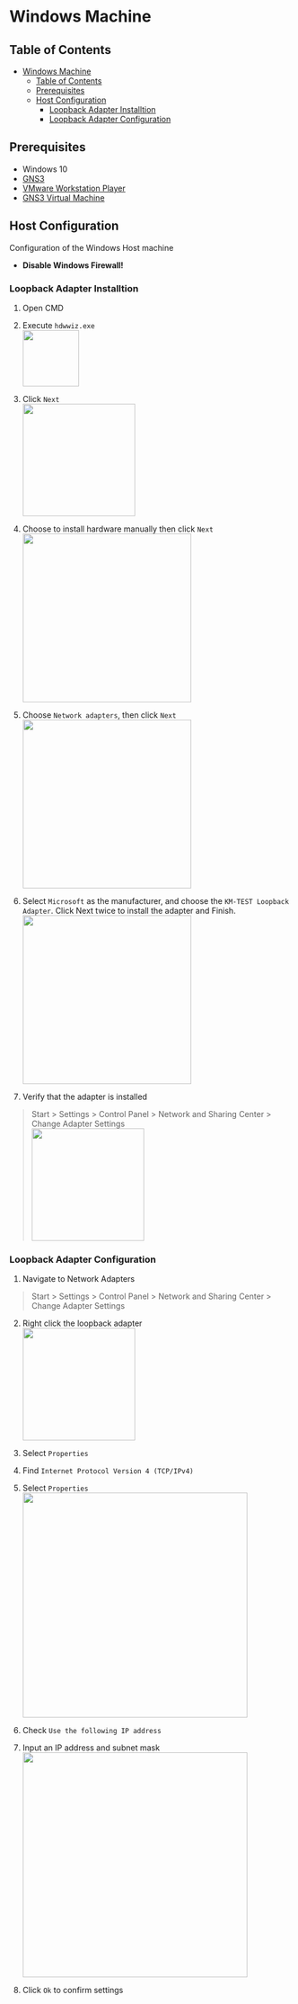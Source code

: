 # Windows Machine
## Table of Contents
- [Windows Machine](#windows-machine)
  - [Table of Contents](#table-of-contents)
  - [Prerequisites](#prerequisites)
  - [Host Configuration](#host-configuration)
    - [Loopback Adapter Installtion](#loopback-adapter-installtion)
    - [Loopback Adapter Configuration](#loopback-adapter-configuration)


## Prerequisites
- Windows 10
- [GNS3](https://gns3.com/software/download)
- [VMware Workstation Player](https://www.vmware.com/products/workstation-player.html)
- [GNS3 Virtual Machine](https://gns3.com/software/download-vm)

## Host Configuration
Configuration of the Windows Host machine

- **Disable Windows Firewall!**
### Loopback Adapter Installtion
1. Open CMD
2. Execute `hdwwiz.exe`
<br><img src="https://i.postimg.cc/mrjw8qqx/windows-hdwwiz-0.png" height="100"> <br>


3. Click `Next`
<br><img src="https://i.postimg.cc/SsKG5dFn/windows-hdwwiz-1.png" height="200"> <br>


4. Choose to install hardware manually then click `Next`
<br><img src="https://i.postimg.cc/wvbkdNg0/windows-hdwwiz-2.png" height="300"> <br>


5. Choose `Network adapters`, then click `Next`
<br><img src="https://i.postimg.cc/nrjGVLLZ/windows-hdwwiz-3.png" height="300"> <br>


6. Select `Microsoft` as the manufacturer, and choose the `KM-TEST Loopback Adapter`. Click Next twice to install the adapter and Finish.
<br><img src="https://i.postimg.cc/0jTdzq6S/windows-hdwwiz-4.png" height="300"> <br>


7. Verify that the adapter is installed
>Start > Settings > Control Panel > Network and Sharing Center > Change Adapter Settings
<br><img src="https://i.postimg.cc/KcR63rkc/windows-hdwwiz-5.png" height="200"> <br>


### Loopback Adapter Configuration
1. Navigate to Network Adapters
>Start > Settings > Control Panel > Network and Sharing Center > Change Adapter Settings
2. Right click the loopback adapter
<br><img src="https://i.postimg.cc/KcR63rkc/windows-hdwwiz-5.png" height="200"> <br>


3. Select `Properties`
4. Find `Internet Protocol Version 4 (TCP/IPv4)`
5. Select `Properties`
<br><img src="https://i.postimg.cc/Y92X7kgq/windows-adapter-0.png" height="400"> <br>


6. Check `Use the following IP address`
7. Input an IP address and subnet mask
<br><img src="https://i.postimg.cc/N0kNZLKz/windows-adapter-1.png" height="400"> <br>


8. Click `Ok` to confirm settings

